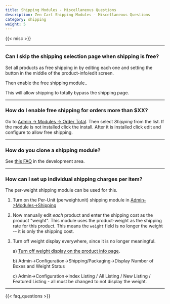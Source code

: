 ```yaml
---
title: Shipping Modules - Miscellaneous Questions
description: Zen Cart Shipping Modules - Miscellaneous Questions
category: shipping
weight: 5
---
```


{{< misc >}} 

--- 
### Can I skip the shipping selection page when shipping is free?
Set all products as free shipping in by editing each one and setting the button in the middle of the product-info/edit screen.

Then enable the free shipping module..

This will allow shipping to totally bypass the shipping page.

--- 

### How do I enable free shipping for orders more than $XX?
Go to [Admin -> Modules -> Order Total](/user/admin_pages/modules/order_total/).
Then select *Shipping* from the list. If the module is not installed click the install. After it is installed click edit and configure to allow free shipping.

---
### How do you clone a shipping module? 
See [this FAQ](/dev/code/modules/clone_shipping/) in the development area.

--- 

### How can I set up individual shipping charges per item? 
The per-weight shipping module can be used for this.

1. Turn on the Per-Unit (perweightunit) shipping module in [Admin->Modules->Shipping](/user/admin_pages/modules/shipping/)

2. Now manually edit *each* product and enter the shipping cost as the product "weight".
    This module uses the product-weight as the shipping rate for this product.  This means the `weight` field is no longer the weight -- it is only the shipping cost.

3. Turn off weight display everywhere, since it is no longer meaningful.

    a) [Turn off weight display on the product info page](/user/template/basic_customizations/#can-i-turn-off-fields-from-my-product-info-page). 

    b) Admin->Configuration->Shipping/Packaging->Display Number of Boxes and Weight Status

    c) Admin->Configuration->Index Listing / All Listing / New Listing / Featured Listing - all must be changed to not display the weight. 

---
<!-- please keep this at the end --> 
{{< faq_questions >}}
